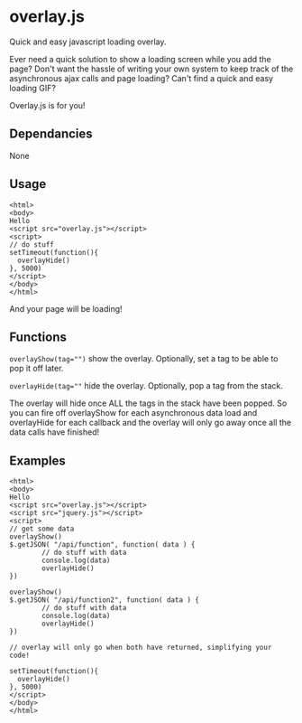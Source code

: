 # overlay.js
Quick and easy javascript loading overlay.

Ever need a quick solution to show a loading screen while you add the page? Don't want the hassle of writing your own system to keep track of the asynchronous ajax calls and page loading? Can't find a quick and easy loading GIF?

Overlay.js is for you!

## Dependancies
None

## Usage

```
<html>
<body>
Hello
<script src="overlay.js"></script>
<script>
// do stuff
setTimeout(function(){
  overlayHide()
}, 5000)
</script>
</body>
</html>
```

And your page will be loading!


## Functions

`overlayShow(tag="")` show the overlay. Optionally, set a tag to be able to pop it off later.

`overlayHide(tag=""` hide the overlay. Optionally, pop a tag from the stack.

The overlay will hide once ALL the tags in the stack have been popped. So you can fire off overlayShow for each asynchronous data load and overlayHide for each callback and the overlay will only go away once all the data calls have finished!

## Examples
```
<html>
<body>
Hello
<script src="overlay.js"></script>
<script src="jquery.js"></script>
<script>
// get some data
overlayShow()
$.getJSON( "/api/function", function( data ) {
        // do stuff with data
        console.log(data)
        overlayHide()
})

overlayShow()
$.getJSON( "/api/function2", function( data ) {
        // do stuff with data
        console.log(data)
        overlayHide()
})

// overlay will only go when both have returned, simplifying your code!

setTimeout(function(){
  overlayHide()
}, 5000)
</script>
</body>
</html>
```

